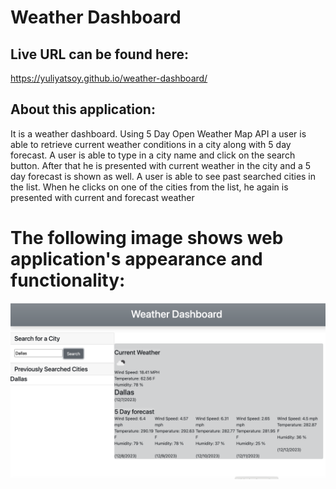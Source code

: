 # Weather Dashboard

## Live URL can be found here:

https://yuliyatsoy.github.io/weather-dashboard/

## About this application:

It is a weather dashboard. Using 5 Day Open Weather Map API a user is able to retrieve current weather conditions in a city along with 5 day forecast.
A user is able to type in a city name and click on the search button. After that he is presented with current weather in the city and a 5 day forecast is shown as well.
A user is able to see past searched cities in the list. When he clicks on one of the cities from the list, he again is presented with current and forecast weather

# The following image shows web application's appearance and functionality:

![weather-dashboard](image.png)

